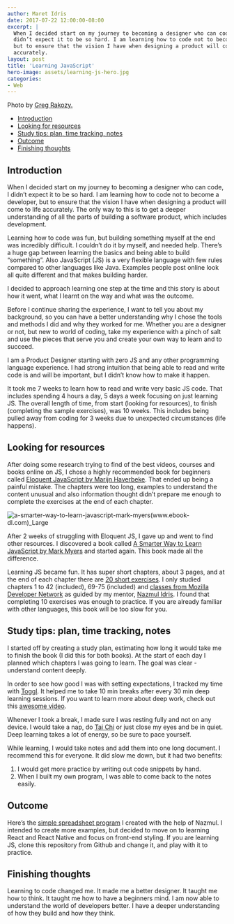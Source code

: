 ```yaml
---
author: Maret Idris
date: 2017-07-22 12:00:00-08:00
excerpt: |
  When I decided start on my journey to becoming a designer who can code, I
  didn’t expect it to be so hard. I am learning how to code not to become a developer,
  but to ensure that the vision I have when designing a product will come to life
  accurately.
layout: post
title: 'Learning JavaScript'
hero-image: assets/learning-js-hero.jpg
categories:
- Web
---
```


Photo by [Greg Rakozy.](http://unsplash.com/photos/vw3Ahg4x1tY?utm_source=unsplash&utm_medium=referral&utm_content=creditCopyText)

<!-- START doctoc generated TOC please keep comment here to allow auto update -->
<!-- DON'T EDIT THIS SECTION, INSTEAD RE-RUN doctoc TO UPDATE -->


- [Introduction](#introduction)
- [Looking for resources](#looking-for-resources)
- [Study tips: plan, time tracking, notes](#study-tips-plan-time-tracking-notes)
- [Outcome](#outcome)
- [Finishing thoughts](#finishing-thoughts)

<!-- END doctoc generated TOC please keep comment here to allow auto update -->

## Introduction

When I decided start on my journey to becoming a designer who can code, I didn’t expect it to be so hard. I am learning
how to code not to become a developer, but to ensure that the vision I have when designing a product will come to life
accurately. The only way to this is to get a deeper understanding of all the parts of building a software product, which
includes development.

Learning how to code was fun, but building something myself at the end was incredibly difficult. I couldn’t do it by
myself, and needed help. There’s a huge gap between learning the basics and being able to build “something”. Also
JavaScript (JS) is a very flexible language with few rules compared to other languages like Java. Examples people post
online look all quite different and that makes building harder.

I decided to approach learning one step at the time and this story is about how it went, what I learnt on the way and
what was the outcome.

Before I continue sharing the experience, I want to tell you about my background, so you can have a better understanding
why I chose the tools and methods I did and why they worked for me. Whether you are a designer or not, but new to world
of coding, take my experience with a pinch of salt and use the pieces that serve you and create your own way to learn
and to succeed.

I am a Product Designer starting with zero JS and any other programming language experience. I had strong intuition that
being able to read and write code is and will be important, but I didn’t know how to make it happen.

It took me 7 weeks to learn how to read and write very basic JS code. That includes spending 4 hours a day, 5 days a
week focusing on just learning JS. The overall length of time, from start (looking for resources), to finish (completing
the sample exercises), was 10 weeks. This includes being pulled away from coding for 3 weeks due to unexpected
circumstances (life happens).

## Looking for resources

After doing some research trying to find of the best videos, courses and books online on JS, I chose a highly
recommended book for beginners called [Eloquent JavaScript by Marijn Haverbeke](http://eloquentjavascript.net/). That
ended up being a painful mistake. The chapters were too long, examples to understand the content unusual and also
information thought didn’t prepare me enough to complete the exercises at the end of each chapter.

![a-smarter-way-to-learn-javascript-mark-myers(www.ebook-dl.com)_Large](https://developerlifecom.files.wordpress.com/2017/07/a-smarter-way-to-learn-javascript-mark-myerswww-ebook-dl-com_large.jpg)

After 2 weeks of struggling with Eloquent JS, I gave up and went to find other resources. I discovered a book called
[A Smarter Way to Learn JavaScript by Mark Myers](https://www.amazon.com/Smarter-JavaScript-tech-assisted-approach-requires/dp/1497408180/ref=sr_1_1?ie=UTF8&qid=1500586988&sr=8-1&keywords=a+smarter+way+to+learn+javascript)
and started again. This book made all the difference.

Learning JS became fun. It has super short chapters, about 3 pages, and at the end of each chapter there are
[20 short exercises](http://www.asmarterwaytolearn.com/js/index-of-exercises.html). I only studied chapters 1 to 42
(included), 69-75 (included) and [classes from Mozilla Developer Network](https://mzl.la/2sROuco) as guided by my
mentor, [Nazmul Idris](http://nazmulidris.com). I found that completing 10 exercises was enough to practice. If you are
already familiar with other languages, this book will be too slow for you.

## Study tips: plan, time tracking, notes

I started off by creating a study plan, estimating how long it would take me to finish the book (I did this for both
books). At the start of each day I planned which chapters I was going to learn. The goal was clear - understand content
deeply.

In order to see how good I was with setting expectations, I tracked my time with [Toggl](https://toggl.com/). It helped
me to take 10 min breaks after every 30 min deep learning sessions. If you want to learn more about deep work, check out
this [awesome video](https://youtu.be/e_xOfkg5FUg).

Whenever I took a break, I made sure I was resting fully and not on any device. I would take a nap, do
[Tai Chi](https://en.wikipedia.org/wiki/Tai_chi) or just close my eyes and be in quiet. Deep learning takes a lot of
energy, so be sure to pace yourself.

While learning, I would take notes and add them into one long document. I recommend this for everyone. It did slow me
down, but it had two benefits:

1. I would get more practice by writing out code snippets by hand.
2. When I built my own program, I was able to come back to the notes easily.

## Outcome

Here’s the [simple spreadsheet program](https://github.com/r3bl-alliance/JavaScript_Samples) I created with the help of
Nazmul. I intended to create more examples, but decided to move on to learning React and React Native and focus on
front-end styling. If you are learning JS, clone this repository from Github and change it, and play with it to
practice.

## Finishing thoughts

Learning to code changed me. It made me a better designer. It taught me how to think. It taught me how to have a
beginners mind. I am now able to understand the world of developers better. I have a deeper understanding of how they
build and how they think.

